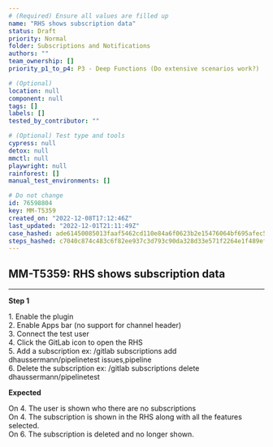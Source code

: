 ```yaml
---
# (Required) Ensure all values are filled up
name: "RHS shows subscription data"
status: Draft
priority: Normal
folder: Subscriptions and Notifications
authors: ""
team_ownership: []
priority_p1_to_p4: P3 - Deep Functions (Do extensive scenarios work?)

# (Optional)
location: null
component: null
tags: []
labels: []
tested_by_contributor: ""

# (Optional) Test type and tools
cypress: null
detox: null
mmctl: null
playwright: null
rainforest: []
manual_test_environments: []

# Do not change
id: 76598804
key: MM-T5359
created_on: "2022-12-08T17:12:46Z"
last_updated: "2022-12-01T21:11:49Z"
case_hashed: ade61450085013faaf5462cd110e84a6f0623b2e15476064bf695afec5464c79bbd77dd49cef8560dd7e63753cd5b728
steps_hashed: c7040c874c483c6f82ee937c3d793c90da328d33e571f2264e1f489ef1b4c75ca5f8ac41d7ead9a54d4c14b5e7f29936
---
```


<!-- (Auto-generated) Based on frontmatter's "key" and "name" -->

## MM-T5359: RHS shows subscription data

---

**Step 1**

1\. Enable the plugin\
2\. Enable Apps bar (no support for channel header)\
3\. Connect the test user\
4\. Click the GitLab icon to open the RHS\
5\. Add a subscription ex: /gitlab subscriptions add dhaussermann/pipelinetest issues,pipeline\
6\. Delete the subscription ex: /gitlab subscriptions delete dhaussermann/pipelinetest

**Expected**

On 4. The user is shown who there are no subscriptions\
On 4. The subscription is shown in the RHS along with all the features selected.\
On 6. The subscription is deleted and no longer shown.
